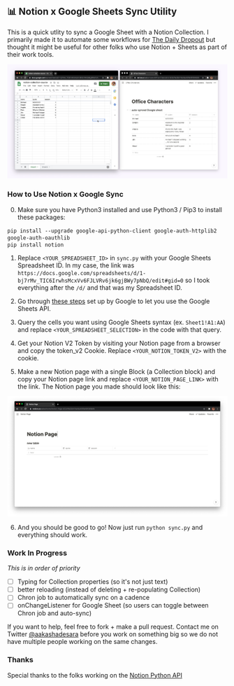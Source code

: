 ## 📊 Notion x Google Sheets Sync Utility
This is a quick utlity to sync a Google Sheet with a Notion Collection. I primarily made it to automate some workflows for [The Daily Dropout](http://dailydropout.fyi/) but thought it might be useful for other folks who use Notion + Sheets as part of their work tools.

![Demo Notion Google Sheets Sync](/demo.png)

### How to Use Notion x Google Sync
0. Make sure you have Python3 installed and use Python3 / Pip3 to install these packages:
```
pip install --upgrade google-api-python-client google-auth-httplib2 google-auth-oauthlib      
pip install notion   
```

1. Replace `<YOUR_SPREADSHEET_ID>` in `sync.py` with your Google Sheets Spreadsheet ID. In my case, the link was `https://docs.google.com/spreadsheets/d/1-bj7rMv_TIC6IrwhsMcxVv6FJLVRv6jk6gjBWy7pNbQ/edit#gid=0` so I took everything after the `/d/` and that was my Spreadsheet ID.

2. Go through [these steps](https://developers.google.com/sheets/api/quickstart/python) set up by Google to let you use the Google Sheets API.

3. Query the cells you want using Google Sheets syntax (ex. `Sheet1!A1:AA`) and replace `<YOUR_SPREADSHEET_SELECTION>` in the code with that query.

4. Get your Notion V2 Token by visiting your Notion page from a browser and copy the token_v2 Cookie. Replace `<YOUR_NOTION_TOKEN_V2>` with the cookie.

5. Make a new Notion page with a single Block (a Collection block) and copy your Notion page link and replace `<YOUR_NOTION_PAGE_LINK>` with the link. The Notion page you made should look like this:

![Empty Page](/empty_page.png)


6. And you should be good to go! Now just run `python sync.py` and everything should work.


### Work In Progress
_This is in order of priority_
- [ ] Typing for Collection properties (so it's not just text)
- [ ] better reloading (instead of deleting + re-populating Collection)
- [ ] Chron job to automatically sync on a cadence
- [ ] onChangeListener for Google Sheet (so users can toggle between Chron job and auto-sync)

If you want to help, feel free to fork + make a pull request. Contact me on Twitter [@aakashadesara](https://twitter.com/aakashadesara) before you work on something big so we do not have multiple people working on the same changes.

### Thanks
Special thanks to the folks working on the [Notion Python API](https://github.com/jamalex/notion-py)
